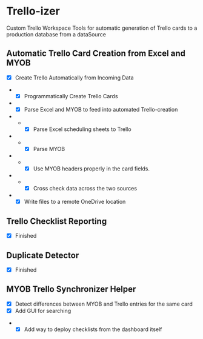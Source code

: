 # Trello-izer

Custom Trello Workspace Tools for automatic generation of Trello cards to a production database from a dataSource

## Automatic Trello Card Creation from Excel and MYOB

- [x] Create Trello Automatically from Incoming Data
- - [x] Programmatically Create Trello Cards
- - [x] Parse Excel and MYOB to feed into automated Trello-creation
- - - [x] Parse Excel scheduling sheets to Trello
- - - [x] Parse MYOB
- - - [x] Use MYOB headers properly in the card fields.
- - - [x] Cross check data across the two sources
- - [x] Write files to a remote OneDrive location

## Trello Checklist Reporting

- [x] Finished

## Duplicate Detector

- [x] Finished

## MYOB Trello Synchronizer Helper

- [x] Detect differences between MYOB and Trello entries for the same card
- [x] Add GUI for searching
- - [x] Add way to deploy checklists from the dashboard itself
